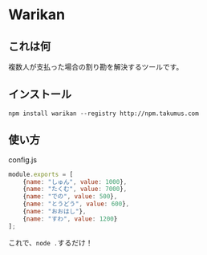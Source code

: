 # Warikan
## これは何
複数人が支払った場合の割り勘を解決するツールです。
## インストール
`npm install warikan --registry http://npm.takumus.com`
## 使い方
config.js
```js
module.exports = [
    {name: "しゅん", value: 1000},
    {name: "たくむ", value: 7000},
    {name: "での", value: 500},
    {name: "とうどう", value: 600},
    {name: "おおはし"},
    {name: "すわ", value: 1200}
];
```
これで、`node .`するだけ！